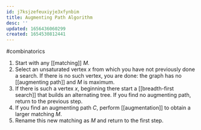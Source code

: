 ```yaml
---
id: j7ksjzefeuxiyje3xfynbim
title: Augmenting Path Algorithm
desc: ''
updated: 1656436060299
created: 1654530812441
---
```

#combinatorics
1. Start with any [[matching]] $M$.
2. Select an unsaturated vertex $x$  from which you have not previously done a search. If there is no such vertex, you are done: the graph has no [[augmenting path]] and $M$ is maximum.
3. If there is such a vertex $x$, beginning there start a [[breadth-first search]] that builds an alternating tree. If you find no augmenting path, return to the previous step.
4. If you find an augmenting path $C$, perform [[augmentation]] to obtain a larger matching $M$.
5. Rename this new matching as $M$ and return to the first step.